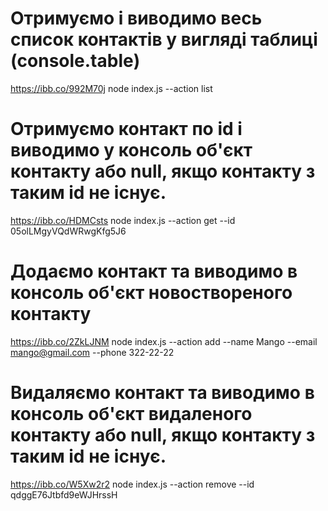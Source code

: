 # Отримуємо і виводимо весь список контактів у вигляді таблиці (console.table)

https://ibb.co/992M70j
node index.js --action list

# Отримуємо контакт по id і виводимо у консоль об'єкт контакту або null, якщо контакту з таким id не існує.

https://ibb.co/HDMCsts
node index.js --action get --id 05olLMgyVQdWRwgKfg5J6

# Додаємо контакт та виводимо в консоль об'єкт новоствореного контакту

https://ibb.co/2ZkLJNM
node index.js --action add --name Mango --email mango@gmail.com --phone 322-22-22

# Видаляємо контакт та виводимо в консоль об'єкт видаленого контакту або null, якщо контакту з таким id не існує.

https://ibb.co/W5Xw2r2
node index.js --action remove --id qdggE76Jtbfd9eWJHrssH
